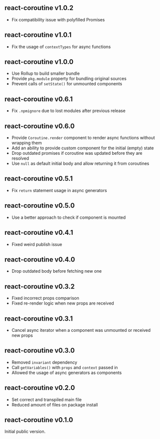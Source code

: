 ## react-coroutine v1.0.2

 * Fix compatibility issue with polyfilled Promises

## react-coroutine v1.0.1

 * Fix the usage of `contextTypes` for async functions

## react-coroutine v1.0.0

 * Use Rollup to build smaller bundle
 * Provide `pkg.module` property for bundling original sources
 * Prevent calls of `setState()` for unmounted components

## react-coroutine v0.6.1

 * Fix `.npmignore` due to lost modules after previous release

## react-coroutine v0.6.0

 * Provide `Coroutine.render` component to render async functions without wrapping them
 * Add an ability to provide custom component for the initial (empty) state
 * Drop outdated promises if coroutine was updated before they are resolved
 * Use `null` as default initial body and allow returning it from coroutines

## react-coroutine v0.5.1

 * Fix `return` statement usage in async generators

## react-coroutine v0.5.0

 * Use a better approach to check if component is mounted

## react-coroutine v0.4.1

 * Fixed weird publish issue

## react-coroutine v0.4.0

 * Drop outdated body before fetching new one

## react-coroutine v0.3.2

 * Fixed incorrect props comparison
 * Fixed re-render logic when new props are received

## react-coroutine v0.3.1

 * Cancel async iterator when a component was unmounted or received new props

## react-coroutine v0.3.0

 * Removed `invariant` dependency
 * Call `getVariables()` with `props` and `context` passed in
 * Allowed the usage of async generators as components

## react-coroutine v0.2.0

 * Set correct and transpiled main file
 * Reduced amount of files on package install

## react-coroutine v0.1.0

Initial public version.
